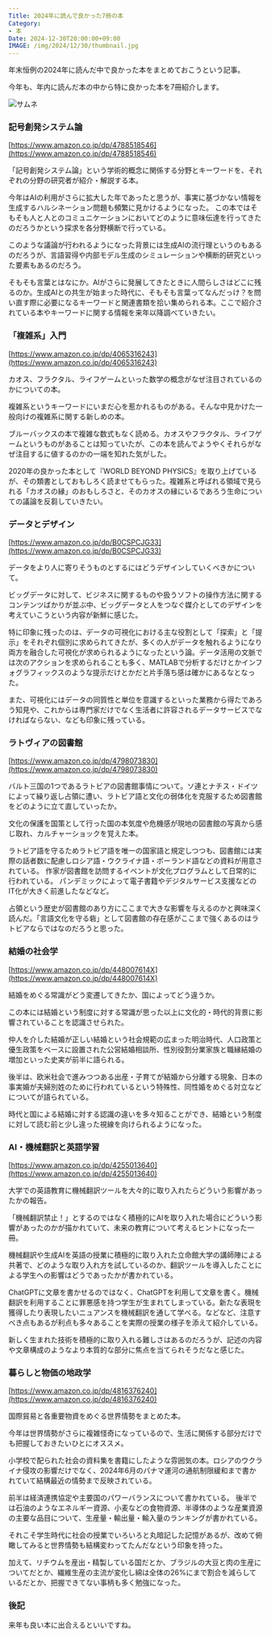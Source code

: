 ```yaml
---
Title: 2024年に読んで良かった7冊の本
Category:
- 本
Date: 2024-12-30T20:00:00+09:00
IMAGE: /img/2024/12/30/thumbnail.jpg
---
```



年末恒例の2024年に読んだ中で良かった本をまとめておこうという記事。

今年も、年内に読んだ本の中から特に良かった本を7冊紹介します。

![サムネ](/img/2024/12/30/thumbnail.jpg)


### 記号創発システム論

[https://www.amazon.co.jp/dp/4788518546](https://www.amazon.co.jp/dp/4788518546)

「記号創発システム論」という学術的概念に関係する分野とキーワードを、それぞれの分野の研究者が紹介・解説する本。

今年はAIの利用がさらに拡大した年であったと思うが、事実に基づかない情報を生成するハルシネーション問題も頻繁に見かけるようになった。
この本ではそもそも人と人とのコミュニケーションにおいてどのように意味伝達を行ってきたのだろうかという探求を各分野横断で行っている。

このような議論が行われるようになった背景には生成AIの流行理というのもあるのだろうが、言語習得や内部モデル生成のシミュレーションや横断的研究といった要素もあるのだろう。

そもそも言葉とはなにか。AIがさらに発展してきたときに人間らしさはどこに残るのか。生成AIとの共生が始まった時代に、そもそも言葉ってなんだっけ？を問い直す際に必要になるキーワードと関連書類を拾い集められる本。ここで紹介されている本やキーワードに関する情報を来年以降調べていきたい。


### 「複雑系」入門

[https://www.amazon.co.jp/dp/4065316243](https://www.amazon.co.jp/dp/4065316243)

カオス、フラクタル、ライフゲームといった数学の概念がなぜ注目されているのかについての本。

複雑系というキーワードにいまだ心を惹かれるものがある。そんな中見かけた一般向けの複雑系に関する新しめの本。

ブルーバックスの本で複雑な数式もなく読める。カオスやフラクタル、ライフゲームというものがあることは知っていたが、この本を読んでようやくそれらがなぜ注目するに値するのかの一端を知れた気がした。

2020年の良かった本として『WORLD BEYOND PHYSICS』を取り上げているが、その類書としておもしろく読ませてもらった。複雑系と呼ばれる領域で見られる「カオスの縁」のおもしろさと、そのカオスの縁にいるであろう生命についての議論を反芻していきたい。


### データとデザイン

[https://www.amazon.co.jp/dp/B0CSPCJG33](https://www.amazon.co.jp/dp/B0CSPCJG33)

データをより人に寄りそうものとするにはどうデザインしていくべきかについて。

ビッグデータに対して、ビジネスに関するものや扱うソフトの操作方法に関するコンテンツばかりが並ぶ中、ビッグデータと人をつなぐ媒介としてのデザインを考えていこうという内容が新鮮に感じた。

特に印象に残ったのは、データの可視化における主な役割として「探索」と「提示」をそれぞれ個別に求められてきたが、多くの人がデータを触れるようになり両方を融合した可視化が求められるようになったという論。データ活用の文脈では次のアクションを求められることも多く、MATLABで分析するだけとかインフォグラフィックスのような提示だけとかだと片手落ち感は確かにあるなとなった。

また、可視化にはデータの同質性と単位を意識するといった業務から得たであろう知見や、これからは専門家だけでなく生活者に許容されるデータサービスでなければならない、なども印象に残っている。


### ラトヴィアの図書館

[https://www.amazon.co.jp/dp/4798073830](https://www.amazon.co.jp/dp/4798073830)

バルト三国の1つであるラトビアの図書館事情について。ソ連とナチス・ドイツによって繰り返し占領に遭い、ラトビア語と文化の弱体化を克服するため図書館をどのように立て直していったか。

文化の保護を国策として行った国の本気度や危機感が現地の図書館の写真から感じ取れ、カルチャーショックを覚えた本。

ラトビア語を守るためラトビア語を唯一の国家語と規定しつつも、図書館には実際の話者数に配慮しロシア語・ウクライナ語・ポーランド語などの資料が用意されている。
作家が図書館を訪問するイベントが文化プログラムとして日常的に行われている。
パンデミックによって電子書籍やデジタルサービス支援などのIT化が大きく前進したなどなど。

占領という歴史が図書館のあり方にここまで大きな影響を与えるのかと興味深く読んだ。「言語文化を守る砦」として図書館の存在感がここまで強くあるのはラトビアならではなのだろうと思った。


### 結婚の社会学

[https://www.amazon.co.jp/dp/448007614X](https://www.amazon.co.jp/dp/448007614X)

結婚をめぐる常識がどう変遷してきたか、国によってどう違うか。

この本には結婚という制度に対する常識が思った以上に文化的・時代的背景に影響されていることを認識させられた。

仲人を介した結婚が正しい結婚という社会規範の広まった明治時代、人口政策と優生政策をベースに設置された公営結婚相談所、性別役割分業家族と職縁結婚の増加といった史実が前半に語られる。

後半は、欧米社会で進みつつある出産・子育てが結婚から分離する現象、日本の事実婚が夫婦別姓のために行われているという特殊性、同性婚をめぐる対立などについてが語られている。

時代と国による結婚に対する認識の違いを多々知ることができ、結婚という制度に対して読む前と少し違った視線を向けられるようになった。


### AI・機械翻訳と英語学習

[https://www.amazon.co.jp/dp/4255013640](https://www.amazon.co.jp/dp/4255013640)

大学での英語教育に機械翻訳ツールを大々的に取り入れたらどういう影響があったかの報告。

「機械翻訳禁止！」とするのではなく積極的にAIを取り入れた場合にどういう影響があったのかが描かれていて、未来の教育について考えるヒントになった一冊。

機械翻訳や生成AIを英語の授業に積極的に取り入れた立命館大学の講師陣による共著で、どのような取り入れ方を試しているのか、翻訳ツールを導入したことによる学生への影響はどうであったかが書かれている。

ChatGPTに文章を書かせるのではなく、ChatGPTを利用して文章を書く。機械翻訳を利用することに罪悪感を持つ学生が生まれてしまっている。新たな表現を獲得したり表現したいニュアンスを機械翻訳を通して学べる。などなど、注意すべき点もあるが利点も多々あることを実際の授業の様子を添えて紹介している。

新しく生まれた技術を積極的に取り入れる難しさはあるのだろうが、記述の内容や文章構成のようなより本質的な部分に焦点を当てられそうだなと感じた。


### 暮らしと物価の地政学

[https://www.amazon.co.jp/dp/4816376240](https://www.amazon.co.jp/dp/4816376240)

国際貿易と各重要物資をめぐる世界情勢をまとめた本。

今年は世界情勢がさらに複雑怪奇になっているので、生活に関係する部分だけでも把握しておきたいひとにオススメ。

小学校で配られた社会の資料集を書籍にしたような雰囲気の本。ロシアのウクライナ侵攻の影響だけでなく、2024年6月のパナマ運河の通航制限緩和まで書かれていて結構最近の情勢まで反映されている。

前半は経済連携協定や主要国のパワーバランスについて書かれている。
後半では石油のようなエネルギー資源、小麦などの食物資源、半導体のような産業資源の主要な品目について、生産量・輸出量・輸入量のランキングが書かれている。

それこそ学生時代に社会の授業でいろいろと丸暗記した記憶があるが、改めて俯瞰してみると世界情勢も結構変わってたんだなという印象を持った。

加えて、リチウムを産出・精製している国だとか、ブラジルの大豆と肉の生産についてだとか、繊維生産の主流が変化し綿は全体の26%にまで割合を減らしているだとか、把握できてない事柄も多く勉強になった。


### 後記

来年も良い本に出合えるといいですね。

 